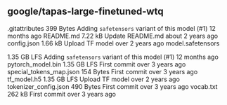 ## google/tapas-large-finetuned-wtq

.gitattributes
399 Bytes
Adding `safetensors` variant of this model (#1)
12 months ago
README.md
7.22 kB
Update README.md
about 2 years ago
config.json
1.66 kB
Upload TF model
over 2 years ago
model.safetensors

1.35 GB
LFS
Adding `safetensors` variant of this model (#1)
12 months ago
pytorch_model.bin
1.35 GB
LFS
First commit
over 3 years ago
special_tokens_map.json
154 Bytes
First commit
over 3 years ago
tf_model.h5
1.35 GB
LFS
Upload TF model
over 2 years ago
tokenizer_config.json
490 Bytes
First commit
over 3 years ago
vocab.txt
262 kB
First commit
over 3 years ago
